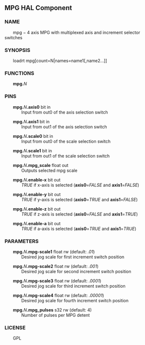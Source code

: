 ## MPG HAL Component

### NAME  
&nbsp;&nbsp;&nbsp;&nbsp;&nbsp;&nbsp; mpg − 4 axis MPG with multiplexed axis and increment selector switches

### SYNOPSIS
&nbsp;&nbsp;&nbsp;&nbsp;&nbsp;&nbsp; loadrt mpg[count=N|names=name1[,name2...]]

### FUNCTIONS
&nbsp;&nbsp;&nbsp;&nbsp;&nbsp;&nbsp; **mpg.**_N_

### PINS  
&nbsp;&nbsp;&nbsp;&nbsp;&nbsp;&nbsp; **mpg.**_N_**.axis0** bit in  
&nbsp;&nbsp;&nbsp;&nbsp;&nbsp;&nbsp; &nbsp;&nbsp;&nbsp;&nbsp;&nbsp;&nbsp; Input from out0 of the axis selection switch  

&nbsp;&nbsp;&nbsp;&nbsp;&nbsp;&nbsp; **mpg.**_N_**.axis1** bit in  
&nbsp;&nbsp;&nbsp;&nbsp;&nbsp;&nbsp; &nbsp;&nbsp;&nbsp;&nbsp;&nbsp;&nbsp; Input from out1 of the axis selection switch

&nbsp;&nbsp;&nbsp;&nbsp;&nbsp;&nbsp; **mpg.**_N_**.scale0** bit in  
&nbsp;&nbsp;&nbsp;&nbsp;&nbsp;&nbsp; &nbsp;&nbsp;&nbsp;&nbsp;&nbsp;&nbsp; Input from out0 of the scale selection switch

&nbsp;&nbsp;&nbsp;&nbsp;&nbsp;&nbsp; **mpg.**_N_**.scale1** bit in  
&nbsp;&nbsp;&nbsp;&nbsp;&nbsp;&nbsp; &nbsp;&nbsp;&nbsp;&nbsp;&nbsp;&nbsp; Input from out1 of the scale selection switch

&nbsp;&nbsp;&nbsp;&nbsp;&nbsp;&nbsp; **mpg.**_N_**.mpg_scale** float out  
&nbsp;&nbsp;&nbsp;&nbsp;&nbsp;&nbsp; &nbsp;&nbsp;&nbsp;&nbsp;&nbsp;&nbsp; Outputs selected mpg scale

&nbsp;&nbsp;&nbsp;&nbsp;&nbsp;&nbsp; **mpg.**_N_**.enable-x** bit out  
&nbsp;&nbsp;&nbsp;&nbsp;&nbsp;&nbsp; &nbsp;&nbsp;&nbsp;&nbsp;&nbsp;&nbsp; _TRUE_ if x-axis is selected (**axis0**=_FALSE_ and **axis1**=_FALSE_)

&nbsp;&nbsp;&nbsp;&nbsp;&nbsp;&nbsp; **mpg.**_N_**.enable-y** bit out  
&nbsp;&nbsp;&nbsp;&nbsp;&nbsp;&nbsp; &nbsp;&nbsp;&nbsp;&nbsp;&nbsp;&nbsp; _TRUE_ if y-axis is selected (**axis0**=_TRUE_ and **axis1**=_FALSE_)

&nbsp;&nbsp;&nbsp;&nbsp;&nbsp;&nbsp; **mpg.**_N_**.enable-z** bit out  
&nbsp;&nbsp;&nbsp;&nbsp;&nbsp;&nbsp; &nbsp;&nbsp;&nbsp;&nbsp;&nbsp;&nbsp; _TRUE_ if z-axis is selected (**axis0**=_FALSE_ and **axis1**=_TRUE_)

&nbsp;&nbsp;&nbsp;&nbsp;&nbsp;&nbsp; **mpg.**_N_**.enable-a** bit out  
&nbsp;&nbsp;&nbsp;&nbsp;&nbsp;&nbsp; &nbsp;&nbsp;&nbsp;&nbsp;&nbsp;&nbsp; _TRUE_ if a-axis is selected (**axis0**=_TRUE_ and **axis1**=_TRUE_)

### PARAMETERS  

&nbsp;&nbsp;&nbsp;&nbsp;&nbsp;&nbsp; **mpg.**_N_**.mpg-scale1** float rw (default: _.01_)  
&nbsp;&nbsp;&nbsp;&nbsp;&nbsp;&nbsp; &nbsp;&nbsp;&nbsp;&nbsp;&nbsp;&nbsp; Desired jog scale for first increment switch position  

&nbsp;&nbsp;&nbsp;&nbsp;&nbsp;&nbsp; **mpg.**_N_**.mpg-scale2** float rw (default: _.001_)  
&nbsp;&nbsp;&nbsp;&nbsp;&nbsp;&nbsp; &nbsp;&nbsp;&nbsp;&nbsp;&nbsp;&nbsp; Desired jog scale for second increment switch position  

&nbsp;&nbsp;&nbsp;&nbsp;&nbsp;&nbsp; **mpg.**_N_**.mpg-scale3** float rw (default: _.0001_)  
&nbsp;&nbsp;&nbsp;&nbsp;&nbsp;&nbsp; &nbsp;&nbsp;&nbsp;&nbsp;&nbsp;&nbsp; Desired jog scale for third increment switch position  

&nbsp;&nbsp;&nbsp;&nbsp;&nbsp;&nbsp; **mpg.**_N_**.mpg-scale4** float rw (default: _.00001_)  
&nbsp;&nbsp;&nbsp;&nbsp;&nbsp;&nbsp; &nbsp;&nbsp;&nbsp;&nbsp;&nbsp;&nbsp; Desired jog scale for fourth increment switch position  

&nbsp;&nbsp;&nbsp;&nbsp;&nbsp;&nbsp; **mpg.**_N_**.mpg_pulses** s32 rw (default: 4)  
&nbsp;&nbsp;&nbsp;&nbsp;&nbsp;&nbsp; &nbsp;&nbsp;&nbsp;&nbsp;&nbsp;&nbsp; Number of pulses per MPG detent  

### LICENSE

&nbsp;&nbsp;&nbsp;&nbsp;&nbsp;&nbsp; GPL
